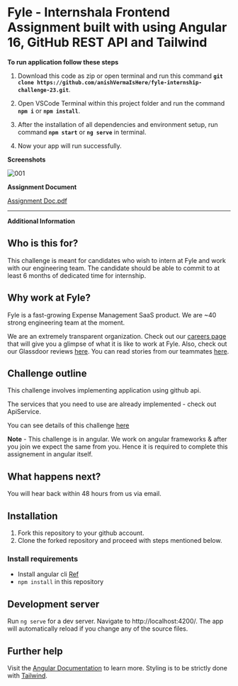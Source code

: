 # Fyle - Internshala Frontend Assignment built with using Angular 16, GitHub REST API and Tailwind

**To run application follow these steps**

1. Download this code as zip or open terminal and run this command **`git clone https://github.com/anishVermaIsHere/fyle-internship-challenge-23.git`**.

2. Open VSCode Terminal within this project folder and run the command **`npm i`** or **`npm install`**.

3. After the installation of all dependencies and environment setup, run command **`npm start`** or **`ng serve`** in terminal.

4. Now your app will run successfully.



**Screenshots**

![001](https://github.com/anishVermaIsHere/fyle-internship-challenge-23/assets/97972189/81a5e92d-4dcc-4821-9b54-c35e14a5f1a0)

**Assignment Document**

[Assignment Doc.pdf](https://github.com/anishVermaIsHere/fyle-internship-challenge-23/files/13539163/Assignment.Doc.pdf)







-----------------------------------------------------------------------------------------------------------------------------------------------


**Additional Information**

## Who is this for?

This challenge is meant for candidates who wish to intern at Fyle and work with our engineering team. The candidate should be able to commit to at least 6 months of dedicated time for internship.

## Why work at Fyle?

Fyle is a fast-growing Expense Management SaaS product. We are ~40 strong engineering team at the moment. 

We are an extremely transparent organization. Check out our [careers page](https://careers.fylehq.com) that will give you a glimpse of what it is like to work at Fyle. Also, check out our Glassdoor reviews [here](https://www.glassdoor.co.in/Reviews/Fyle-Reviews-E1723235.htm). You can read stories from our teammates [here](https://stories.fylehq.com).

## Challenge outline

This challenge involves implementing application using github api. 

The services that you need to use are already implemented - check out ApiService.

You can see details of this challenge [here](https://fyleuniverse.notion.site/fyleuniverse/Fyle-Frontend-development-challenge-cb5085e5e0864e769e7b98c694400aaa)

__Note__ - This challenge is in angular. We work on angular frameworks & after you join we expect the same from you. Hence it is required to complete this assignement in angular itself.

## What happens next?

You will hear back within 48 hours from us via email.

## Installation

1. Fork this repository to your github account.
2. Clone the forked repository and proceed with steps mentioned below.

### Install requirements
* Install angular cli [Ref](https://angular.io/cli)
* `npm install` in this repository 

## Development server

Run `ng serve` for a dev server. Navigate to http://localhost:4200/. The app will automatically reload if you change any of the source files.

## Further help

Visit the [Angular Documentation](https://angular.io/guide/styleguide) to learn more.
Styling is to be strictly done with [Tailwind](https://tailwindcss.com/docs/installation).
